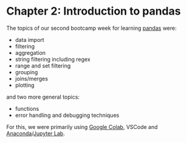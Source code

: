 # Chapter 2: Introduction to pandas

The topics of our second bootcamp week for learning
[pandas](https://pandas.pydata.org/) were:

- data import
- filtering
- aggregation
- string filtering including regex
- range and set filtering
- grouping
- joins/merges
- plotting

and two more general topics:

- functions
- error handling and debugging techniques

For this, we were primarily using [Google Colab](https://colab.research.google.com), VSCode and [Anaconda](https://www.anaconda.com/)/[Jupyter Lab](https://jupyter.org/). 

